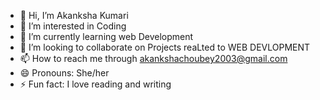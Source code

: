 - 👋 Hi, I’m Akanksha Kumari
- 👀 I’m interested in Coding 
- 🌱 I’m currently learning web Development
- 💞️ I’m looking to collaborate on Projects reaLted to WEB DEVLOPMENT
- 📫 How to reach me through akankshachoubey2003@gmail.com
- 😄 Pronouns: She/her
- ⚡ Fun fact: I love reading and writing

<!---
AkankshaChoubey09/AkankshaChoubey09 is a ✨ special ✨ repository because its `README.md` (this file) appears on your GitHub profile.
You can click the Preview link to take a look at your changes.
--->
